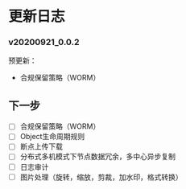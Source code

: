 # 更新日志


### v20200921_0.0.2

预更新：
- 合规保留策略（WORM）








## 下一步
- [ ] 合规保留策略（WORM）
- [ ] Object生命周期规则
- [ ] 断点上传下载
- [ ] 分布式多机模式下节点数据冗余，多中心异步复制
- [ ] 日志审计
- [ ] 图片处理（旋转，缩放，剪裁，加水印，格式转换）
